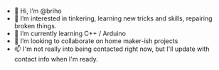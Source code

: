 - 👋 Hi, I’m @briho
- 👀 I’m interested in tinkering, learning new tricks and skills, repairing broken things.
- 🌱 I’m currently learning C++ / Arduino
- 💞️ I’m looking to collaborate on home maker-ish projects
- 📫 I'm not really into being contacted right now, but I'll update with contact info when I'm ready.

<!---
briho/briho is a ✨ special ✨ repository because its `README.md` (this file) appears on your GitHub profile.
You can click the Preview link to take a look at your changes.
--->
